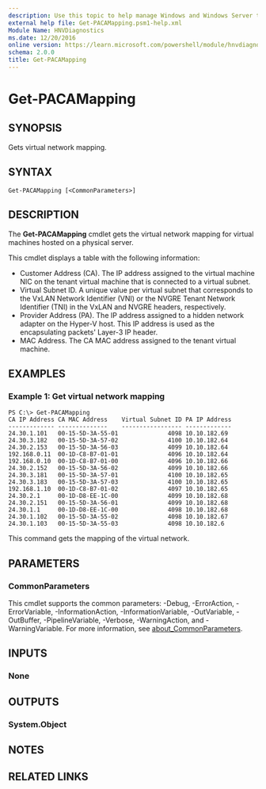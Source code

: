 ```yaml
---
description: Use this topic to help manage Windows and Windows Server technologies with Windows PowerShell.
external help file: Get-PACAMapping.psm1-help.xml
Module Name: HNVDiagnostics
ms.date: 12/20/2016
online version: https://learn.microsoft.com/powershell/module/hnvdiagnostics/get-pacamapping?view=windowsserver2022-ps&wt.mc_id=ps-gethelp
schema: 2.0.0
title: Get-PACAMapping
---
```


# Get-PACAMapping

## SYNOPSIS
Gets virtual network mapping.

## SYNTAX

```
Get-PACAMapping [<CommonParameters>]
```

## DESCRIPTION
The **Get-PACAMapping** cmdlet gets the virtual network mapping for virtual machines hosted on a physical server.

This cmdlet displays a table with the following information: 

- Customer Address (CA).
The IP address assigned to the virtual machine NIC on the tenant virtual machine that is connected to a virtual subnet. 
- Virtual Subnet ID.
A unique value per virtual subnet that corresponds to the VxLAN Network Identifier (VNI) or the NVGRE Tenant Network Identifier (TNI) in the VxLAN and NVGRE headers, respectively. 
- Provider Address (PA).
The IP address assigned to a hidden network adapter on the Hyper-V host.
This IP address is used as the encapsulating packets' Layer-3 IP header. 
- MAC Address.
The CA MAC address assigned to the tenant virtual machine.

## EXAMPLES

### Example 1: Get virtual network mapping
```
PS C:\> Get-PACAMapping
CA IP Address CA MAC Address    Virtual Subnet ID PA IP Address
------------- --------------    ----------------- -------------
24.30.1.101   00-15-5D-3A-55-01              4098 10.10.182.69 
24.30.3.182   00-15-5D-3A-57-02              4100 10.10.182.64 
24.30.2.153   00-15-5D-3A-56-03              4099 10.10.182.64 
192.168.0.11  00-1D-C8-B7-01-01              4096 10.10.182.64 
192.168.0.10  00-1D-C8-B7-01-00              4096 10.10.182.66 
24.30.2.152   00-15-5D-3A-56-02              4099 10.10.182.66 
24.30.3.181   00-15-5D-3A-57-01              4100 10.10.182.65 
24.30.3.183   00-15-5D-3A-57-03              4100 10.10.182.65 
192.168.1.10  00-1D-C8-B7-01-02              4097 10.10.182.65 
24.30.2.1     00-1D-D8-EE-1C-00              4099 10.10.182.68 
24.30.2.151   00-15-5D-3A-56-01              4099 10.10.182.68 
24.30.1.1     00-1D-D8-EE-1C-00              4098 10.10.182.68 
24.30.1.102   00-15-5D-3A-55-02              4098 10.10.182.67 
24.30.1.103   00-15-5D-3A-55-03              4098 10.10.182.6
```

This command gets the mapping of the virtual network.

## PARAMETERS

### CommonParameters
This cmdlet supports the common parameters: -Debug, -ErrorAction, -ErrorVariable, -InformationAction, -InformationVariable, -OutVariable, -OutBuffer, -PipelineVariable, -Verbose, -WarningAction, and -WarningVariable. For more information, see [about_CommonParameters](https://go.microsoft.com/fwlink/?LinkID=113216).

## INPUTS

### None

## OUTPUTS

### System.Object

## NOTES

## RELATED LINKS

